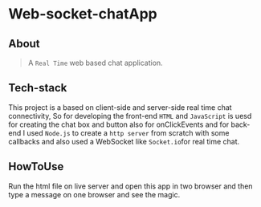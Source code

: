 # Web-socket-chatApp
## About
> A `Real Time` web based chat application. 

## Tech-stack
This project is a based on client-side and server-side real time chat connectivity, So for developing
the front-end `HTML` and `JavaScript` is uesd for creating the chat box and button also for onClickEvents
and for back-end I used `Node.js` to create a `http server` from scratch with some callbacks and also used
a WebSocket like `Socket.io`for real time chat.

## HowToUse
Run the html file on live server and open this app in two browser and then type a message on one browser and see the magic.

